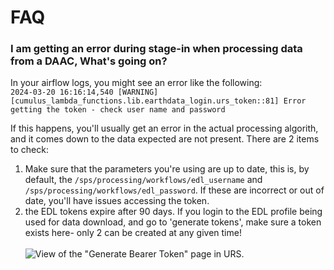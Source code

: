 # FAQ

### I am getting an error during stage-in when processing data from a DAAC, What's going on?

In your airflow logs, you might see an error like the following:\
`2024-03-20 16:16:14,540 [WARNING] [cumulus_lambda_functions.lib.earthdata_login.urs_token::81] Error getting the token - check user name and password`

If this happens, you'll usually get an error in the actual processing algorith, and it comes down to the data expected are not present. There are 2 items to check:

1. Make sure that the parameters you're using are up to date, this is, by default, the `/sps/processing/workflows/edl_username` and `/sps/processing/workflows/edl_password`. If these are incorrect or out of date, you'll have issues accessing the token.
2. the EDL tokens expire after 90 days. If you login to the EDL profile being used for data download, and go to 'generate tokens', make sure a token exists here- only 2 can be created at any given time!\
   \
   ![View of the "Generate Bearer Token" page in URS.](<../../.gitbook/assets/Screenshot 2024-03-20 at 9.41.42 AM.png>)
